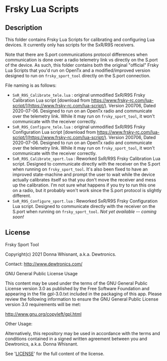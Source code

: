 # Frsky Lua Scripts

Description
-----------

This folder contains Frsky Lua Scripts for calibrating and configuring Lua devices.  It currently only has scripts for the SxR/R9S receivers.

Note that there are S.port communications protocol differences when communication is done over a radio telemetry link vs directly on the S.port of the device.  As such, this folder contains both the original "official" Frsky Lua Scripts that you'd run on OpenTx and a modified/improved version designed to run on `frsky_sport_tool` directly on the S.port connection.

File naming is as follows:
- `SxR_R9S_Calibrate_tele.lua` : original unmodified SxR/R9S Frsky Calibration Lua script [download from https://www.frsky-rc.com/lua-script/](https://www.frsky-rc.com/lua-script/).  Version 200706, Dated 2020-07-06.  Designed to run on an OpenTx radio and communicate over the telemetry link.  While it may run on `frsky_sport_tool`, it won't communicate with the receiver correctly.
- `SxR_R9S_Configure_tele.lua` : original unmodified SxR/R9S Frsky Configuration Lua script [download from https://www.frsky-rc.com/lua-script/](https://www.frsky-rc.com/lua-script/).  Version 200706, Dated 2020-07-06.  Designed to run on an OpenTx radio and communicate over the telemetry link.  While it may run on `frsky_sport_tool`, it won't communicate with the receiver correctly.
- `SxR_R9S_Calibrate_sport.lua` : Reworked SxR/R9S Frsky Calibration Lua script. Designed to communicate directly with the receiver on the S.port when running on `frsky_sport_tool`. It's also been fixed to have an improved state-machine and prompt the user to wait while the device actually calibrates itself so that you don't move the receiver and mess up the calibration. I'm not sure what happens if you try to run this one on a radio, but it probably won't work since the S.port protocol is slightly different.
- `SxR_R9S_Configure_sport.lua` : Reworked SxR/R9S Frsky Configuration Lua script. Designed to communicate directly with the receiver on the S.port when running on `frsky_sport_tool`. *Not yet available -- coming soon!*


License
-------

Frsky Sport Tool

Copyright(c) 2021 Donna Whisnant, a.k.a. Dewtronics.

Contact: <http://www.dewtronics.com/>

GNU General Public License Usage

This content may be used under the terms of the GNU General Public License
version 3.0 as published by the Free Software Foundation and appearing
in the file gpl-3.0.txt included in the packaging of this app. Please
review the following information to ensure the GNU General Public License
version 3.0 requirements will be met:

<http://www.gnu.org/copyleft/gpl.html>


Other Usage:

Alternatively, this repository may be used in accordance with the terms
and conditions contained in a signed written agreement between you and
Dewtronics, a.k.a. Donna Whisnant.

See '[LICENSE](../LICENSE.txt)' for the full content of the license.